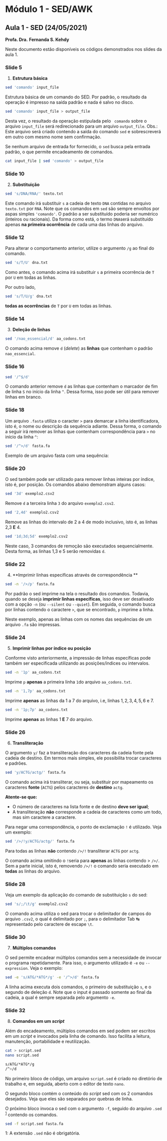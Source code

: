 # Módulo 1 - SED/AWK

## Aula 1 - SED  (24/05/2021)

**Profa. Dra.** **Fernanda S. Kehdy**

Neste documento estão disponíveis os códigos demonstrados nos slides da aula 1.

### Slide 5

1. **Estrutura básica**

```bash
sed 'comando' input_file
```

Estrutura básica de um comando do SED. Por padrão, o resultado da operação é impresso na saída padrão e nada é salvo no disco.

```bash
sed 'comando' input_file > output_file
```

Desta vez, o resultado da operação estipulada pelo ` comando` sobre o arquivo `input_file` será redirecionado para um arquivo `output_file`. Obs.: Este arquivo será criado contendo a saída do comando `sed` e sobrescreverá em outro com mesmo nome sem confirmação. 

Se nenhum arquivo de entrada for fornecido, o `sed` busca pela entrada padrão, o que permite encadeamento de comandos. 

```bash
cat input_file | sed 'comando' > output_file
```

### Slide 10

2. **Substituição**

```bash
sed 's/DNA/RNA/' texto.txt
```

Este comando irá substituir `s` a cadeia de texto `DNA` contidas no arquivo `texto.txt` por `RNA`. 
Note que os comandos em `sed` são sempre envoltos por aspas simples `'comando'`. 
O padrão a ser substituído poderia ser numérico (inteiros ou racionais).
Da forma como está, o termo `DNA`será substituído apenas **na primeira ocorrência** de cada uma das linhas do arquivo.

### Slide 12

Para alterar o comportamento anterior, utilize o argumento `/g` ao final do comando.

```bash
sed 's/T/U' dna.txt
```


Como antes, o comando acima irá substituir `s` a primeira ocorrência de `T` por `U` em todas as linhas.

Por outro lado,

```bash
sed 's/T/U/g' dna.txt
```

**todas as ocorrências** de `T` por `U` em todas as linhas.

### Slide 14

3. **Deleção de linhas**

```bash
sed '/nao_essencial/d' aa_codons.txt
```

O comando acima remove `d` (*delete*) as **linhas** que contenham o padrão `nao_essencial`. 

### Slide 16

```bash
sed '/^$/d'
```

O comando anterior remove `d`  as linhas que contenham o marcador de fim de linha `S` no início da linha `^`. Dessa forma, isso pode ser útil para remover linhas em branco.

### Slide 18

Um arquivo `.fasta` utiliza o caracter `>` para demarcar a linha identificadora, isto é, o nome ou descrição da sequência adiante. Dessa forma, o comando a seguir irá remover as linhas que contenham correspondência para `>` no início da linha `^`:

```bash
sed '/^>/d' fasta.fa
```

Exemplo de um arquivo fasta com uma sequência:

### Slide 20

O sed também pode ser utilizado para remover linhas inteiras por índice, isto é, por posição.
Os comandos abaixo demonstram alguns casos:

```bash
sed '3d' exemplo2.csv2
```

Remove `d` a terceira linha `3` do arquivo `exemplo2.csv2`.

```bash
sed '2,4d' exemplo2.csv2
```

Remove as linhas do intervalo de 2 a 4 de modo inclusivo, isto é, as linhas 2,3 **E** 4.

```bash
sed '1d;3d;5d' exemplo2.csv2
```

Neste caso, 3 comandos de remoção são executados sequencialmente. Desta forma, as linhas 1,3 e 5 serão removidas `d`. 

### Slide 22

4. **Imprimir linhas específicas através de correspondência **  

```bash
sed -n '/>/p' fasta.fa
```

Por padrão o sed imprime na tela o resultado dos comandos. Todavia, quando se deseja **imprimir linhas específicas**, isso deve ser desativado com a opção `-n` (ou `--silent` ou `--quiet`). Em seguida, o comando busca por linhas contendo o caractere `>`, que se encontrado, `p` imprime a linha.

Neste exemplo, apenas as linhas com os nomes das sequências de um arquivo `.fa` são impressas.

### Slide 24

5. **Imprimir linhas por índice ou posição**

Conforme visto anteriormente, a impressão de linhas específicas pode também ser especificada utilizando as posições/índices ou intervalos.

```bash
sed -n '1p' aa_codons.txt
```

Imprime `p` **apenas** a primeira linha `1`do arquivo `aa_codons.txt`.

```bash
sed -n '1,7p' aa_codons.txt
```

  Imprime **apenas** as linhas da 1 a 7 do arquivo, i.e, linhas ${1,2,3,4,5,6~\text{e}~7}$.

``` bash
sed -n '1p;7p' aa_codons.txt
```

 Imprime **apenas** as linhas 1 **E** 7 do arquivo.

### Slide 26

6. **Transliteração**

O argumento `y/` faz a transliteração dos caracteres da cadeia fonte pela cadeia de destino. Em termos mais simples, ele possibilita trocar caracteres e padrões.

```bash
sed 'y/ACTG/actg/' fasta.fa
```

O comando acima irá transliterar, ou seja, substituir por mapeamento os caracteres **fonte** (`ACTG`) pelos caracteres de **destino** `actg`.  

**Atente-se que:**

*  O número de caracteres na lista fonte e de destino **deve ser igual**;
* A transliteração **não** corresponde a cadeia de caracteres como um todo, mas sim caractere a caractere.

Para negar uma correspondência, o ponto de exclamação `!` é utilizado. Veja um exemplo:

```bash
sed '/>/!y/ACTG/actg/' fasta.fa
```

Para todas as linhas **não** contendo `/>/!`
transliterar `ACTG` por `actg`.

O comando acima omitindo o `!`seria para **apenas** as linhas contendo >  `/>/`. 
Sem a parte inicial, isto é, removendo `/>/!` o comando seria executado em **todas** as linhas do arquivo.

### Slide 28

Veja um exemplo da aplicação do comando de substituição `s` do sed:

```bash
sed 's/;/\t/g' exemplo2.csv2
```

O comando acima utiliza o sed para trocar o delimitador de campos do arquivo `.csv2`, o qual é delimitado por `;`, para o delimitador Tab ↹ representado pelo caractere de escape `\t`.  

### Slide 30

7. **Múltiplos comandos**

O sed permite encadear múltiplos comandos sem a necessidade de invocar o programa repetidamente. Para isso, o argumento utilizado é `-e` ou `--expression`. Veja o exemplo:

```bash
sed -e 's/ATG/*ATG*/g' -e '/^>/d' fasta.fa
```

A linha acima executa dois comandos, o primeiro de substituição `s`, e o segundo de deleção `d`. Note que o input é passado somente ao final da cadeia, a qual é sempre separada pelo argumento `-e`.  

### Slide 32

8. **Comandos em um *script***

Além do encadeamento, múltiplos comandos em sed podem ser escritos em um *script* e invocados pela linha de comando. Isso facilita a leitura, manutenção, portabilidade e reutilização.

```bash
cat > script.sed
nano script.sed
```

```bash
s/ATG/*ATG*/g
/^>/d
```

No primeiro bloco de código, um arquivo `script.sed` é criado no diretório de trabalho e, em seguida, aberto com o editor de texto `nano`.  

O segundo bloco contém o conteúdo do *script* sed com os 2 comandos desejados. Veja que eles são separados por quebras de linha.

O próximo bloco invoca o sed com o argumento `-f`, seguido do arquivo `.sed` <sup>[1](#myfootnote1)</sup> contendo os comandos. 

```bash
sed -f script.sed fasta.fa
```

<a name="myfootnote1">1</a>: A extensão `.sed` não é obrigatória.
